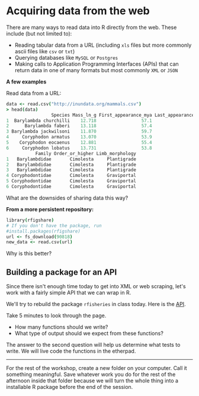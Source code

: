 
# Acquiring data from the web

There are many ways to read data into R directly from the web. These include (but not limited to):

* Reading tabular data from a URL (including `xls` files but more commonly ascii files like `csv` or `txt`)
* Querying databases like `MySQL` or `Postgres`
* Making calls to Application Programming Interfaces (APIs) that can return data in one of many formats but most commonly `XML` or `JSON`

**A few examples**

Read data from a URL:

```coffee
data <- read.csv("http://inundata.org/mammals.csv")
> head(data)
                 Species Mass_ln_g First_appearance_mya Last_appearance_mya
1  Barylambda churchilli    12.718                 57.1                57.0
2      Barylambda faberi    13.118                 57.4                55.0
3 Barylambda jackwilsoni    11.870                 59.7                54.5
4     Coryphodon armatus    13.070                 53.9                50.0
5    Coryphodon eocaenus    12.881                 55.4                55.1
6     Coryphodon lobatus    13.731                 53.8                51.2
           Family Order_or_higher Limb_morphology
1   Barylambdidae       Cimolesta     Plantigrade
2   Barylambdidae       Cimolesta     Plantigrade
3   Barylambdidae       Cimolesta     Plantigrade
4 Coryphodontidae       Cimolesta     Graviportal
5 Coryphodontidae       Cimolesta     Graviportal
6 Coryphodontidae       Cimolesta     Graviportal
```

What are the downsides of sharing data this way?

**From a more persistent repository:**

```coffee
library(rfigshare)
# If you don't have the package, run
#install.packages(rfigshare)
url <- fs_download(90818)
new_data <- read.csv(url)
```

Why is this better?

## Building a package for an API

Since there isn't enough time today to get into XML or web scraping, let's work with a fairly simple API that we can wrap in R.

We'll try to rebuild the package `rfisheries` in class today. Here is the [API](http://openfisheries.org/api-info).

Take 5 minutes to look through the page. 
* How many functions should we write?
* What type of output should we expect from these functions?

The answer to the second question will help us determine what tests to write. We will live code the functions in the etherpad.


---

For the rest of the workshop, create a new folder on your computer. Call it something meaningful. Save whatever work you do for the rest of the afternoon inside that folder because we will turn the whole thing into a installable R package before the end of the session.



